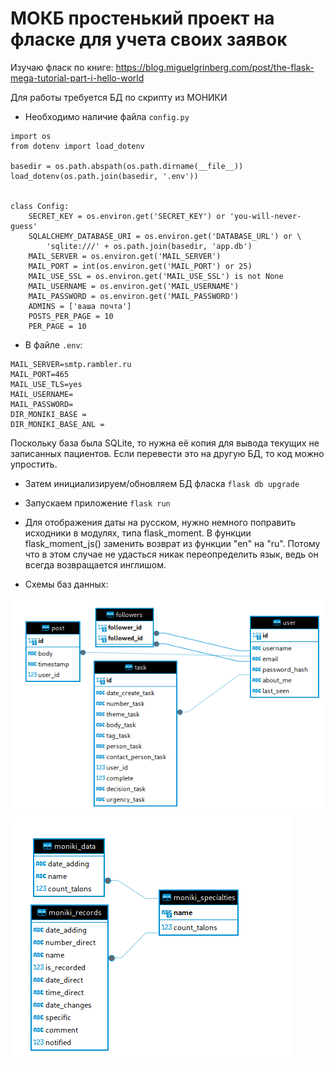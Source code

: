 # МОКБ простенький проект на фласке для учета своих заявок
Изучаю фласк по книге: https://blog.miguelgrinberg.com/post/the-flask-mega-tutorial-part-i-hello-world


Для работы требуется БД по скрипту из МОНИКИ

* Необходимо наличие файла `config.py`
```
import os
from dotenv import load_dotenv

basedir = os.path.abspath(os.path.dirname(__file__))
load_dotenv(os.path.join(basedir, '.env'))


class Config:
    SECRET_KEY = os.environ.get('SECRET_KEY') or 'you-will-never-guess'
    SQLALCHEMY_DATABASE_URI = os.environ.get('DATABASE_URL') or \
        'sqlite:///' + os.path.join(basedir, 'app.db')
    MAIL_SERVER = os.environ.get('MAIL_SERVER')
    MAIL_PORT = int(os.environ.get('MAIL_PORT') or 25)
    MAIL_USE_SSL = os.environ.get('MAIL_USE_SSL') is not None
    MAIL_USERNAME = os.environ.get('MAIL_USERNAME')
    MAIL_PASSWORD = os.environ.get('MAIL_PASSWORD')
    ADMINS = ['ваша почта']
    POSTS_PER_PAGE = 10
    PER_PAGE = 10
```

* В файле `.env`:
```
MAIL_SERVER=smtp.rambler.ru
MAIL_PORT=465
MAIL_USE_TLS=yes
MAIL_USERNAME=
MAIL_PASSWORD=
DIR_MONIKI_BASE =
DIR_MONIKI_BASE_ANL =
```

Поскольку база была SQLite, то нужна её копия для вывода текущих не записанных пациентов. Если перевести это на другую БД, то код можно упростить.

* Затем инициализируем/обновляем БД фласка
`flask db upgrade`

* Запускаем приложение
`flask run`

* Для отображения даты на русском, нужно немного поправить исходники в модулях, типа flask_moment.
В функции flask_moment_js() заменить возврат из функции "en" на "ru". Потому что в этом случае не удасться никак переопределить язык, ведь он всегда возвращается инглишом.

* Схемы баз данных:

![Схема бд фласка](https://github.com/DinoWithPython/mokb_help_desk/blob/main/schemes_jpg/flask_bd.png)
![Схема бд МОНИКИ](https://github.com/DinoWithPython/mokb_help_desk/blob/main/schemes_jpg/Схема%20БД%20МОНИКИ.png)